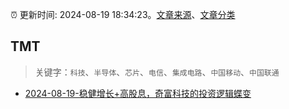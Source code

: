 :alarm_clock: 更新时间: 2024-08-19 18:34:23。[文章来源](/README.md)、[文章分类](/TAGS.md)

## TMT


> 关键字：`科技`、`半导体`、`芯片`、`电信`、`集成电路`、`中国移动`、`中国联通`



- [2024-08-19-稳健增长+高股息，奇富科技的投资逻辑蝶变](https://xueqiu.com/9210717241/301464759) 

